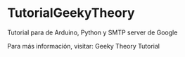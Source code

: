 TutorialGeekyTheory
===================

Tutorial para de Arduino, Python y SMTP server de Google

Para más información, visitar: Geeky Theory Tutorial
